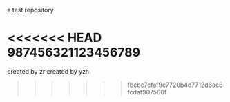 a test repository

<<<<<<< HEAD
987456321123456789
=======
created by zr
created by yzh
>>>>>>> fbebc7efaf9c7720b4d7712d6ae6fcdaf907560f
